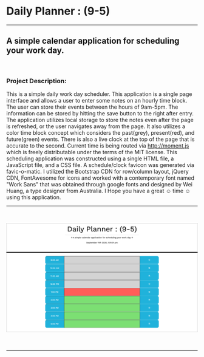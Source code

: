 # Daily Planner : (9-5)
--------------
## A simple calendar application for scheduling your work day. 

&nbsp;





### Project Description:


This is a simple daily work day scheduler. This application is a single page interface and allows a user to enter some notes on an hourly time block. The user can store their events between the hours of 9am-5pm. The information can be stored by hitting the save button to the right after entry. The application utilizes local storage to store the notes even after the page is refreshed, or the user navigates away from the page. It also utilizes a color time block concept which considers the past(grey), present(red), and future(green) events. There is also a live clock at the top of the page that is accurate to the second. Current time is being routed via http://moment.js which is freely distributable under the terms of the MIT license.  This scheduling application was constructed using a single HTML file, a JavaScript file, and a CSS file. A schedule/clock favicon was generated via favic-o-matic. I utilized the Bootstrap CDN for row/column layout, jQuery CDN, FontAwesome for icons and worked with a contemporary font named "Work Sans" that was obtained through google fonts and designed by Wei Huang, a type designer from Australia. I Hope you have a great ☺ time ☺ using this application. 


----------------------




&nbsp;

![Daily Planner](daily_planner_stroke.jpg)

&nbsp;







-------------------